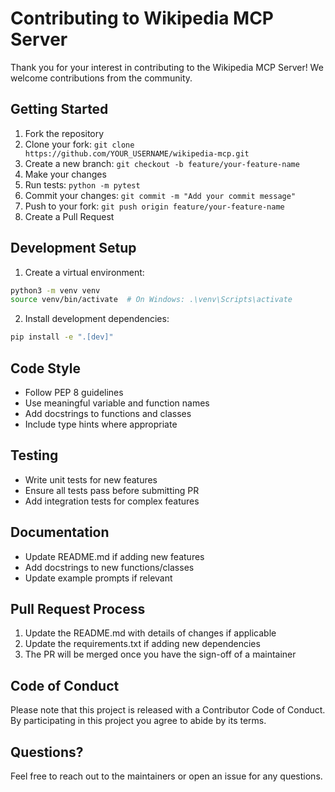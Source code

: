 # Contributing to Wikipedia MCP Server

Thank you for your interest in contributing to the Wikipedia MCP Server! We welcome contributions from the community.

## Getting Started

1. Fork the repository
2. Clone your fork: `git clone https://github.com/YOUR_USERNAME/wikipedia-mcp.git`
3. Create a new branch: `git checkout -b feature/your-feature-name`
4. Make your changes
5. Run tests: `python -m pytest`
6. Commit your changes: `git commit -m "Add your commit message"`
7. Push to your fork: `git push origin feature/your-feature-name`
8. Create a Pull Request

## Development Setup

1. Create a virtual environment:
```bash
python3 -m venv venv
source venv/bin/activate  # On Windows: .\venv\Scripts\activate
```

2. Install development dependencies:
```bash
pip install -e ".[dev]"
```

## Code Style

- Follow PEP 8 guidelines
- Use meaningful variable and function names
- Add docstrings to functions and classes
- Include type hints where appropriate

## Testing

- Write unit tests for new features
- Ensure all tests pass before submitting PR
- Add integration tests for complex features

## Documentation

- Update README.md if adding new features
- Add docstrings to new functions/classes
- Update example prompts if relevant

## Pull Request Process

1. Update the README.md with details of changes if applicable
2. Update the requirements.txt if adding new dependencies
3. The PR will be merged once you have the sign-off of a maintainer

## Code of Conduct

Please note that this project is released with a Contributor Code of Conduct. By participating in this project you agree to abide by its terms.

## Questions?

Feel free to reach out to the maintainers or open an issue for any questions.